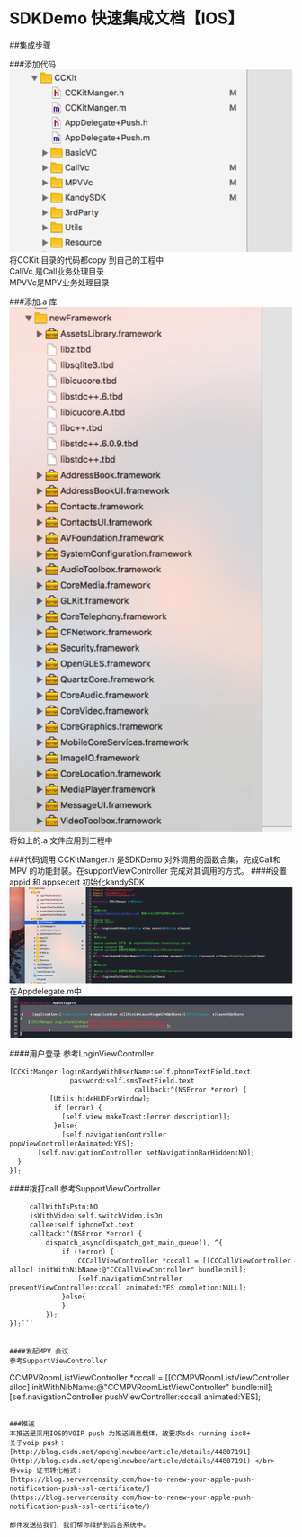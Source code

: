 # SDKDemo 快速集成文档【IOS】


##集成步骤

###添加代码
![](./doc/1.png)
将CCKit 目录的代码都copy 到自己的工程中<br>
CallVc 是Call业务处理目录<br>
MPVVc是MPV业务处理目录<br>

###添加.a 库
![](./doc/2.png)
将如上的.a 文件应用到工程中

###代码调用
CCKitManger.h 是SDKDemo 对外调用的函数合集，完成Call和MPV 的功能封装。在supportViewController 完成对其调用的方式。
####设置appid 和 appsecert 初始化kandySDK
![](./doc/3.png)
在Appdelegate.m中
![](./doc/4.png)

####用户登录
参考LoginViewController
```[Utils showHUDOnWindowWithText:@"正在登录.."];  
[CCKitManger loginKandyWithUserName:self.phoneTextField.text
               password:self.smsTextField.text
                               callback:^(NSError *error) {  
          [Utils hideHUDForWindow];  
           if (error) {  
             [self.view makeToast:[error description]];  
           }else{  
             [self.navigationController popViewControllerAnimated:YES];  
       [self.navigationController setNavigationBarHidden:NO];  
  }
}];
```

####拨打call
参考SupportViewController
```[CCKitManger
     callWithIsPstn:NO
     isWithVideo:self.switchVideo.isOn
     callee:self.iphoneTxt.text
     callback:^(NSError *error) {
         dispatch_async(dispatch_get_main_queue(), ^{
             if (!error) {
                 CCCallViewController *cccall = [[CCCallViewController alloc] initWithNibName:@"CCCallViewController" bundle:nil];
                 [self.navigationController presentViewController:cccall animated:YES completion:NULL];
             }else{
             }
         });
}];```


####发起MPV 会议
参考SupportViewController
```
CCMPVRoomListViewController *cccall = [[CCMPVRoomListViewController alloc] initWithNibName:@"CCMPVRoomListViewController" bundle:nil];
[self.navigationController pushViewController:cccall animated:YES];
```

###推送
本推送是采用IOS的VOIP push 为推送消息载体，故要求sdk running ios8+
关于voip push：[http://blog.csdn.net/openglnewbee/article/details/44807191](http://blog.csdn.net/openglnewbee/article/details/44807191) </br>
将voip 证书转化格式：
[https://blog.serverdensity.com/how-to-renew-your-apple-push-notification-push-ssl-certificate/](https://blog.serverdensity.com/how-to-renew-your-apple-push-notification-push-ssl-certificate/)

邮件发送给我们，我们帮你维护到后台系统中。







